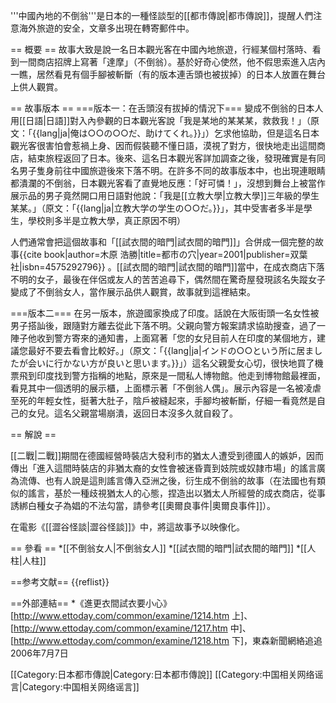 '''中國內地的不倒翁'''是日本的一種怪談型的[[都市傳說|都市傳說]]，提醒人們注意海外旅遊的安全，文章多出現在轉寄郵件中。

== 概要 ==
故事大致是說一名日本觀光客在中國內地旅遊，行經某個村落時、看到一間商店招牌上寫著「達摩」（不倒翁）。基於好奇心使然，他不假思索進入店內一瞧，居然看見有個手腳被斬斷（有的版本連舌頭也被拔掉）的日本人放置在舞台上供人觀賞。

== 故事版本 ==
===版本一：在舌頭沒有拔掉的情況下===
變成不倒翁的日本人用[[日語|日語]]對入內參觀的日本觀光客說「我是某地的某某某，救救我！」（原文：「{{lang|ja|俺は○○の○○だ、助けてくれ。}}」）乞求他協助，但是這名日本觀光客很害怕會惹禍上身、因而假裝聽不懂日語，漠視了對方，很快地走出這間商店，結束旅程返回了日本。後來、這名日本觀光客詳加調查之後，發現確實是有同名男子隻身前往中國旅遊後來下落不明。在許多不同的故事版本中，也出現連眼睛都潰瀾的不倒翁，日本觀光客看了直覺地反應：「好可憐！」，沒想到舞台上被當作展示品的男子竟然開口用日語對他說：「我是[[立教大學|立教大學]]三年級的學生某某。」（原文：「{{lang|ja|立教大学の学生の○○だ。}}」，其中受害者多半是學生，學校則多半是立教大學，真正原因不明）

人們通常會把這個故事和「[[試衣間的暗門|試衣間的暗門]]」合併成一個完整的故事<ref>{{cite book|author=木原 浩勝|title=都市の穴|year=2001|publisher=双葉社|isbn=4575292796}}</ref> 。[[試衣間的暗門|試衣間的暗門]]當中，在成衣商店下落不明的女子，最後在伴侶或友人的苦苦追尋下，偶然間在驚奇屋發現該名失蹤女子變成了不倒翁女人，當作展示品供人觀賞，故事就到這裡結束。

===版本二===
在另一版本，旅遊國家換成了印度。話說在大阪街頭一名女性被男子搭訕後，跟隨對方離去從此下落不明。父親向警方報案請求協助搜查，過了一陣子他收到警方寄來的通知書，上面寫著「您的女兒目前人在印度的某個地方，建議您最好不要去看會比較好。」（原文：「{{lang|ja|インドの○○という所に居ましたが会いに行かない方が良いと思います。}}」）這名父親愛女心切，很快地買了機票飛到印度找到警方指稱的地點，原來是一間私人博物館。他走到博物館最裡面，看見其中一個透明的展示櫃，上面標示著「不倒翁人偶」。展示內容是一名被凌虐至死的年輕女性，挺著大肚子，陰戶被縫起來，手腳均被斬斷，仔細一看竟然是自己的女兒。這名父親當場崩潰，返回日本沒多久就自殺了。

== 解說 ==

[[二戰|二戰]]期間在德國經營時裝店大發利市的猶太人遭受到德國人的嫉妒，因而傳出「進入這間時裝店的非猶太裔的女性會被迷昏賣到妓院或奴隷市場」的謠言廣為流傳、也有人說是這則謠言傳入亞洲之後，衍生成不倒翁的故事（在法國也有類似的謠言，基於一種歧視猶太人的心態，捏造出以猶太人所經營的成衣商店，從事誘綁白種女子為娼的不法勾當，請參考[[奧爾良事件|奧爾良事件]]）。

在電影《[[澀谷怪談|澀谷怪談]]》中，將這故事予以映像化。

== 參看 ==
*[[不倒翁女人|不倒翁女人]]
*[[試衣間的暗門|試衣間的暗門]]
*[[人柱|人柱]]

==参考文献==
{{reflist}}

==外部連結==
*《進更衣間試衣要小心》[http://www.ettoday.com/common/examine/1214.htm 上]、[http://www.ettoday.com/common/examine/1217.htm 中]、[http://www.ettoday.com/common/examine/1218.htm 下]，東森新聞網絡追追2006年7月7日

[[Category:日本都市傳說|Category:日本都市傳說]]
[[Category:中国相关网络谣言|Category:中国相关网络谣言]]